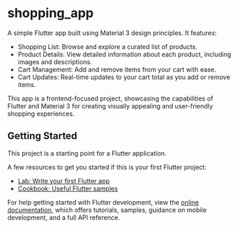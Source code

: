 # shopping_app

A simple Flutter app built using Material 3 design principles. It features:

- Shopping List: Browse and explore a curated list of products.
- Product Details: View detailed information about each product, including images and descriptions.
- Cart Management: Add and remove items from your cart with ease.
- Cart Updates: Real-time updates to your cart total as you add or remove items.

This app is a frontend-focused project, showcasing the capabilities of Flutter and Material 3 for creating visually appealing and user-friendly shopping experiences.

## Getting Started

This project is a starting point for a Flutter application.

A few resources to get you started if this is your first Flutter project:

- [Lab: Write your first Flutter app](https://docs.flutter.dev/get-started/codelab)
- [Cookbook: Useful Flutter samples](https://docs.flutter.dev/cookbook)

For help getting started with Flutter development, view the
[online documentation](https://docs.flutter.dev/), which offers tutorials,
samples, guidance on mobile development, and a full API reference.
